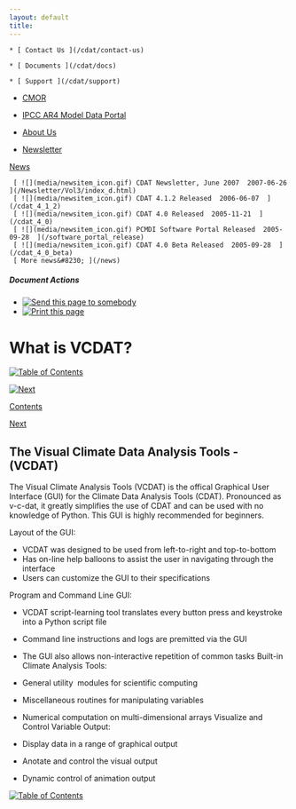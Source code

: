 ```yaml
---
layout: default
title: 
---
```


    * [ Contact Us ](/cdat/contact-us)

    * [ Documents ](/cdat/docs)

    * [ Support ](/cdat/support)

  * [ CMOR ](/cmor)

  * [ IPCC AR4 Model Data Portal ](/esg_data_portal)

  * [ About Us ](/about)

  * [ Newsletter ](/Newsletter)

[ News ](/news)

     [ ![](media/newsitem_icon.gif) CDAT Newsletter, June 2007  2007-06-26  ](/Newsletter/Vol3/index_d.html)
     [ ![](media/newsitem_icon.gif) CDAT 4.1.2 Released  2006-06-07  ](/cdat_4_1_2)
     [ ![](media/newsitem_icon.gif) CDAT 4.0 Released  2005-11-21  ](/cdat_4_0)
     [ ![](media/newsitem_icon.gif) PCMDI Software Portal Released  2005-09-28  ](/software_portal_release)
     [ ![](media/newsitem_icon.gif) CDAT 4.0 Beta Released  2005-09-28  ](/cdat_4_0_beta)
     [ More news&#8230; ](/news)

#####  Document Actions

  * [ ![Send this page to somebody](media/mail_icon.gif) ](/cdat/tutorials/getting-started/what-is-vcdat/sendto_form)
  * [ ![Print this page](media/print_icon.gif) ](/this.print\(\))

#  What is VCDAT?

[ ![Table of Contents](media/arrow-up) ](/)

[ ![Next](media/arrow-right) ](/starting-vcdat)

[ Contents ](/)

[ Next ](/starting-vcdat)

##   The Visual Climate Data Analysis Tools - (VCDAT)    


  
The Visual Climate Analysis Tools (VCDAT) is the offical Graphical User
Interface (GUI) for the Climate Data Analysis Tools (CDAT). Pronounced as
v-c-dat, it greatly simplifies the use of CDAT and can be used with no
knowledge of Python. This GUI is highly recommended for beginners.  
  
Layout of the GUI:  

  * VCDAT was designed to be used from left-to-right and top-to-bottom 
  * Has on-line help balloons to assist the user in navigating through the interface 
  * Users can customize the GUI to their specifications   

Program and Command Line GUI:  

  * VCDAT script-learning tool translates every button press and keystroke into a Python script file 
  * Command line instructions and logs are premitted via the GUI 
  * The GUI also allows non-interactive repetition of common tasks 
Built-in Climate Analysis Tools:  

  * General utility&#160; modules for scientific computing 
  * Miscellaneous routines for manipulating variables 
  * Numerical computation on multi-dimensional arrays 
Visualize and Control Variable Output:  

  * Display data in a range of graphical output 
  * Anotate and control the visual output 
  * Dynamic control of animation output 

[ ![Table of Contents](media/arrow-up) ](/)
